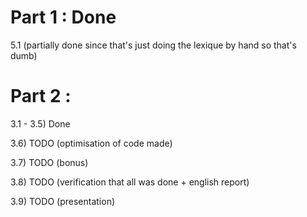 # Part 1 : Done

5.1 (partially done since that's just doing the lexique by hand so that's dumb)

# Part 2 :

3.1 - 3.5) Done

3.6) TODO (optimisation of code made)

3.7) TODO (bonus)

3.8) TODO (verification that all was done + english report)

3.9) TODO (presentation)
